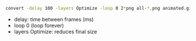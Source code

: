 
```bash
convert -delay 100 -layers Optimize -loop 0 2*png all-*.png animated.gif
```


- delay: time between frames (ms)
- loop 0 (loop forever)
- layers Optimize: reduces final size
